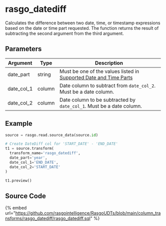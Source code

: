

# rasgo_datediff

Calculates the difference between two date, time, or timestamp expressions based on the date or time part requested. The function returns the result of subtracting the second argument from the third argument.

## Parameters

|  Argument  |  Type  |                                                                                Description                                                                                 |
| ---------- | ------ | -------------------------------------------------------------------------------------------------------------------------------------------------------------------------- |
| date_part  | string | Must be one of the values listed in [Supported Date and Time Parts](https://docs.snowflake.com/en/sql-reference/functions-date-time.html#label-supported-date-time-parts)  |
| date_col_1 | column | Date column to subtract from `date_col_2`. Must be a date column.                                                                                                          |
| date_col_2 | column | Date column to be subtracted by `date_col_1`. Must be a date column.                                                                                                       |


## Example

```python
source = rasgo.read.source_data(source.id)

# Create DateDiff col for 'START_DATE' - 'END_DATE'
t1 = source.transform(
  transform_name='rasgo_datediff',
  date_part='year',
  date_col_1='END_DATE',
  date_col_2='START_DATE'
)

t1.preview()
```

## Source Code

{% embed url="https://github.com/rasgointelligence/RasgoUDTs/blob/main/column_transforms/rasgo_datediff/rasgo_datediff.sql" %}

